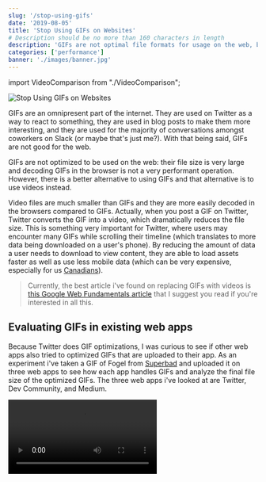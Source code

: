 ```yaml
---
slug: '/stop-using-gifs'
date: '2019-08-05'
title: 'Stop Using GIFs on Websites'
# Description should be no more than 160 characters in length
description: 'GIFs are not optimal file formats for usage on the web, but luckily they can be replaced with WebM and MPEG4 videos for optimal performance.'
categories: ['performance']
banner: './images/banner.jpg'
---
```


import VideoComparison from "./VideoComparison";

![Stop Using GIFs on Websites](./images/banner.jpg)

GIFs are an omnipresent part of the internet. They are used on Twitter as a way to react to something, they are used in blog posts to make them more interesting, and they are used for the majority of conversations amongst coworkers on Slack (or maybe that's just me?). With that being said, GIFs are not good for the web.

GIFs are not optimized to be used on the web: their file size is very large and decoding GIFs in the browser is not a very performant operation. However, there is a better alternative to using GIFs and that alternative is to use videos instead.

Video files are much smaller than GIFs and they are more easily decoded in the browsers compared to GIFs. Actually, when you post a GIF on Twitter, Twitter converts the GIF into a video, which dramatically reduces the file size. This is something very important for Twitter, where users may encounter many GIFs while scrolling their timeline (which translates to more data being downloaded on a user's phone). By reducing the amount of data a user needs to download to view content, they are able to load assets faster as well as use less mobile data (which can be very expensive, especially for us [Canadians](https://nationalpost.com/news/canada/why-canadian-cell-phone-bills-are-among-the-most-expensive-on-the-planet)).

> Currently, the best article i've found on replacing GIFs with videos is [this Google Web Fundamentals article](https://developers.google.com/web/fundamentals/performance/optimizing-content-efficiency/replace-animated-gifs-with-video/) that I suggest you read if you're interested in all this.

## Evaluating GIFs in existing web apps

Because Twitter does GIF optimizations, I was curious to see if other web apps also tried to optimized GIFs that are uploaded to their app. As an experiment i've taken a GIF of Fogel from [Superbad](<https://en.wikipedia.org/wiki/Superbad_(film)>) and uploaded it on three web apps to see how each app handles GIFs and analyze the final file size of the optimized GIFs. The three web apps i've looked at are Twitter, Dev Community, and Medium.

<Video src="/mclovin" />
<span class="caption">GIF used to test how existing web apps optimize uploaded GIFs.</span>

As a reference, the size of the above raw GIF used for this experiment is 1.0 MB.

### Twitter

As mentioned earlier, [Twitter](https://twitter.com) converts GIF files to video files (specifically MPEG4).

![HTML element corresponding to uploaded GIF](./images/twitter-html.png)
<span class="caption">HTML video element corresponding to the upload GIF of Fogel.</span>

![Loaded asset as shown in the chrome developer tools](./images/twitter-size.png)
<span class="caption">MPEG4 file size of 58.7 KB and load time of 49 ms.</span>

Twitter reduces the size of the original GIF asset by 94% by converting it to a MPEG4 file!

### Medium

On [Medium](https://medium.com), you have to ability to upload GIFs to the articles you write. As it turns out, Medium doesn't do any sort of optimizations for the uploaded GIFs:

![HTML element corresponding to uploaded GIF](./images/medium-html.png)
<span class="caption">HTML image element corresponding to the upload GIF of Fogel.</span>

![Loaded asset as shown in the chrome developer tools](./images/medium-size.png)
<span class="caption">GIF file size of 1.0 MB and load time of 485 ms.</span>

The original files ize of the GIF remains unchanged and the load time for the GIF is around 10 times the load time of the MPEG4 file that Twitter uses. That being said, Medium does do a cool optimization where they show a very blurred image of your GIF until it has fully loaded the GIF, so that the user can at least see something while waiting for the GIF to load.

### Dev Community

The [Dev Community](https://dev.to), just like Medium, doesn't optimize uploaded GIFs for articles written on the platform.

![HTML element corresponding to uploaded GIF](./images/dev-html.png)
<span class="caption">HTML image element corresponding to the upload GIF of Fogel.</span>

![Loaded asset as shown in the chrome developer tools](./images/dev-size.png)
<span class="caption">GIF file size of 1.0 MB and load time of 386 ms.</span>

Again, the original file size of the GIF remains unchanged, but the load time is faster compared to Medium (386 ms vs 485 ms). Not sure why this is, but the load time of an asset depends on many factors, network speed being one of them.

One interesting thing to point out is that the Dev Community [uses the `loading="lazy"`](https://addyosmani.com/blog/lazy-loading/) attribute on their `<img>` elements. This allows for the GIF to only be loaded when a user scrolls near it. However, at the time of writing, the `loading` attribute is only currently supported in the latest version of chrome, and can only be enabled through a [feature flag](https://www.howtogeek.com/104631/find-hidden-features-on-chromes-internal-chrome-pages/).

![Native lazy loaded image support](./images/lazy-load.png)
<span class="caption">Support for the <code>loading</code> attribute on <code>img</code> elements at the time of writing (<Link to="https://caniuse.com/#feat=loading-lazy-attr">See current support here</Link>).</span>

One other thing that I've noticed with the Dev Community is that they are using [Cloudinary](https://cloudinary.com) as a CDN for their image and video assets (notice the URL of the GIF source in the HTML `<img>` element). Because they are using Cloudinary, the Dev Community could take advantage of Cloudinary's ability to [use lossy compression to compress](https://cloudinary.com/blog/lossy_compression_for_optimizing_animated_gifs) any uploaded GIF assets and reduce the file size by around 50% without losing too much quality. Even better, Cloudinary can [automatically convert GIFs to WebM and/or MPEG4 videos](https://cloudinary.com/blog/reduce_size_of_animated_gifs_automatically_convert_to_webm_and_mp4) which will result in even more savings in file size compared to the lossy GIF compression.

## Best video format

There are 2 video formats that are popular choices for videos on the web: WebM and MPEG4. MPEG4 is the format that's been around for the longest [since around 1999](https://en.wikipedia.org/wiki/MPEG-4#MPEG-4_Parts) and enjoys great browser support. As shown above, Twitter uses MPEG4 videos to replace GIFs. WebM has been [around since 2010](https://github.com/webmproject/libvpx/releases/tag/v0.9.0) and has a slight advantage over MPEG4 in that it can achieve equal quality video at a smaller file size compared to MPEG4. Unfortunately, WebM video browser support isn't as good as that of MPEG4.

![MPEG4 browser support](./images/mpeg4-support.png)
<span class="caption">Browser support for MPEG4 videos at the time of writing (<Link to="https://caniuse.com/#feat=mpeg4">See current support here</Link>).</span>

![WebM browser support](./images/webm-support.png)
<span class="caption">Browser support for WebM videos at the time of writing (<Link to="https://caniuse.com/#feat=webm">See current support here</Link>).</span>

## Converting GIFs to WebM and MPEG4 using ffmpeg

[ffmpeg](https://ffmpeg.org) is a free command line tool that can be used to convert GIFs into WebM or MPEG4 video files. You can do a lot of audio and video manipulations with ffmpeg, but I will admit that knowing the right commands to use is not obvious when reading their documentation or if you are new to audio/video-specific terminology.

In order to run any ffmpeg command, you'll need to [first install it on your machine](https://ffmpeg.org/download.html).

Personally, what I end up doing is that I convert a .gif file (or .mov if I do a screen recording on my mac) into both a .webm and .mp4 file. Specifically, the two commands that I use are the following:

**Convert .gif to .webm**

```bash
ffmpeg -i input-name.gif -c:v libvpx-vp9 -b:v 0 -crf 40 output-name.webm
```

`-i input-name.gif` -> Specify the input file
`-c:v libvpx-vp9` -> Selects the [VP9 webm video encoder](https://trac.ffmpeg.org/wiki/Encode/VP9)
`-b:v 0` -> Specify a [bitrate](https://trac.ffmpeg.org/wiki/Limiting%20the%20output%20bitrate) of 0 to enable ["Constant Quality"](https://trac.ffmpeg.org/wiki/Encode/VP9#constantq) mode.
`-crf 40` -> Specify the video quality to be used. A lower number corresponds with a higher quality video, but also a larger file size.

**Convert .gif to .mp4**

```bash
ffmpeg -i input-name.gif -b:v 0 -crf 25 output.mp4
```

`-i input-name.gif` -> Specify the input file.
`-b:v 0` -> Specify a bitrate of 0 to enable ["Constant Rate Factor"](https://trac.ffmpeg.org/wiki/Encode/H.264#crf) mode for the MPEG4 encoder.
`-crf 25` -> Specify the video quality to be used. A lower number corresponds with a higher quality video, but also a larger file size.

Notice how the `-crf` value passed to the MPEG4 command is lower than that of the value passed to the WebM command, which might make you think you're getting a higher quality video with MPEG4. However, since we're using different encoders between both WebM and MPEG4 conversions, the `-crf` values are not comparable. You need to evaluate quality by watching the outputted video.

When converting the Fogel GIF that I used earlier in the article to WebM and MPEG4 using the above commands, I get a WebM file size of 59 KB and and MPEG4 file size of 105 KB. To demonstrate the visual quality of both videos, i've added them below, with the WebM video first and the MPEG4 video second. Of course, if you're viewing the WebM video on an unsupported browser, it sadly won't work for you.

<VideoComparison/>

## Adding videos to HTML

You can add videos to your HTML using the [`<video>` element](https://developer.mozilla.org/en-US/docs/Web/HTML/Element/video) along with nested [`<source>` elements](https://developer.mozilla.org/en-US/docs/Web/HTML/Element/source). What's cool is that you can add multiple sources inside your `<video>` element in order to specify fallback videos in case a particular video type is not supported. For example, if we want to use WebM videos for browsers that support WebM and MPEG4 videos for browsers that don't support WebM, we could use the following markup:

```html
<video>
    <source src="my-video.webm" type="video/webm" />
    <source src="my-video.mp4" type="video/mp4" />
</video>
```

Furthermore, if you'd like to have the video behave similarly to a GIF by having it autoplay and infinitely loop, you can add the boolean attributes `autoplay`, `loop`, `muted`, and `playsinline` to the `<video>` element.

```html
<video autoplay loop muted playsinline>
    <source src="my-video.webm" type="video/webm" />
    <source src="my-video.mp4" type="video/mp4" />
</video>
```

---

As you can see, GIFs are ill-suited for usage on the web, but videos can replace them. Of course, it does take some work on the developers side in order to convert GIFs to videos, but that can result in a meaningful impact to end users. As alluded to earlier, there are some tools that can help automate the conversion of GIFs to videos, by using services such as [Cloudinary](https://cloudinary.com) to host your image and video assets.
